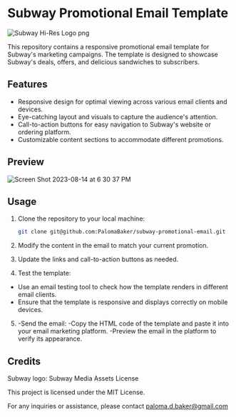 # Subway Promotional Email Template

![Subway Hi-Res Logo png](https://github.com/PalomaBaker/subwayCampagin1/assets/116035093/c9843d0a-dd99-41b0-9a35-e00f491c3dc4)


This repository contains a responsive promotional email template for Subway's marketing campaigns. The template is designed to showcase Subway's deals, offers, and delicious sandwiches to subscribers.

## Features

- Responsive design for optimal viewing across various email clients and devices.
- Eye-catching layout and visuals to capture the audience's attention.
- Call-to-action buttons for easy navigation to Subway's website or ordering platform.
- Customizable content sections to accommodate different promotions.

## Preview
![Screen Shot 2023-08-14 at 6 30 37 PM](https://github.com/PalomaBaker/subwayCampagin1/assets/116035093/ac98ffd3-4208-4608-bbe8-d154d649aab5)



## Usage

1. Clone the repository to your local machine:

   ```bash
   git clone git@github.com:PalomaBaker/subway-promotional-email.git

2. Modify the content in the email to match your current promotion.

3. Update the links and call-to-action buttons as needed.

4. Test the template:

- Use an email testing tool to check how the template renders in different email clients.
- Ensure that the template is responsive and displays correctly on mobile devices.

5. -Send the email:
-Copy the HTML code of the template and paste it into your email marketing platform.
-Preview the email in the platform to verify its appearance.

## Credits

Subway logo: Subway Media Assets
License

This project is licensed under the MIT License.

For any inquiries or assistance, please contact paloma.d.baker@gmail.com




